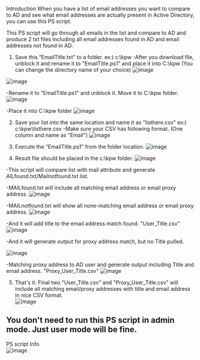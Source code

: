 Introduction
When you have a list of email addresses you want to compare to AD and see what email addresses are actually present in Active Directory, you can use this PS script.

This PS script will go through all emails in the list and compare to AD and produce 2 txt files including all email addresses found in AD and email addresses not found in AD.

1. Save this “EmailTitle.txt” to a folder. ex:) c:\kpw
-After you download file, unblock it and rename it to "EmailTitle.ps1" and place it into C:\kpw  (You can change the directory name of your choice)
 ![image](https://github.com/user-attachments/assets/d4a56f3a-2c26-423f-9dfc-42a89eb26ec1)

 ![image](https://github.com/user-attachments/assets/9fba1eda-0381-4c1d-b421-2b8762a9d6a9)

  
 
-Rename it to “EmailTitle.ps1” and unblock it. Move it to C:\kpw folder.
  ![image](https://github.com/user-attachments/assets/783818c1-976e-4140-b5ca-6b21eb96c127)

 -Place it into C:\kpw folder
 ![image](https://github.com/user-attachments/assets/06db1679-1e3e-4cbf-8fa2-7ab6a8c4d374)

 
 











2. Save your list into the same location and name it as "listhere.csv" ex:) c:\kpw\listhere.csv
-Make sure your CSV has following format. (One column and name as "Email") 
![image](https://github.com/user-attachments/assets/e7bf2219-3c0a-4ac5-a3ba-810eae39873a)

 
 
3. Execute the “EmailTitle.ps1” from the folder location.
 ![image](https://github.com/user-attachments/assets/e285e913-822c-49a6-bfc4-437d9de9a873)

 
 
4. Result file should be placed in the c:\kpw folder.
 ![image](https://github.com/user-attachments/assets/fbd65200-d403-4092-8f37-2c5e14e25014)

 
-This script will compare list with mail attribute and generate AILfound.txt/Mailnotfound.txt list.



-MAILfound.txt will include all matching email address or email proxy address.
 ![image](https://github.com/user-attachments/assets/2a4e2d9e-7c18-4609-aa9e-c996a8b4f99e)

 
-MAILnotfound.txt will show all none-matching email address or email proxy address.
  ![image](https://github.com/user-attachments/assets/77a3033b-b9e7-4477-a63b-a3a6bd21b36c)
 
 



-And it will add title to the email address match found. "User_Title.csv"
   ![image](https://github.com/user-attachments/assets/c7fc6494-f67c-440e-9698-382823726c4e)

 
-And it will generate output for proxy address match, but no Title pulled. 
   
 ![image](https://github.com/user-attachments/assets/36c534bf-ec0f-4911-82cd-c0afd7d02bef)


-Matching proxy address to AD user and generate output including Title and email address. "Proxy_User_Title.csv"
 ![image](https://github.com/user-attachments/assets/9468489d-29c0-4c6a-9673-2d5c31f9e781)

 
 
5. That's it.  Final two "User_Title.csv" and "Proxy_User_Title.csv" will include all matching email/proxy addresses with title and email address in nice CSV format.  
![image](https://github.com/user-attachments/assets/6226895b-1827-4594-b8ca-16f4dda2870b)

 
 
## You don't need to run this PS script in admin mode. Just user mode will be fine. ##
PS script Info  
![image](https://github.com/user-attachments/assets/dc113415-bfd4-452a-b0b8-70ed05fcd80d)


